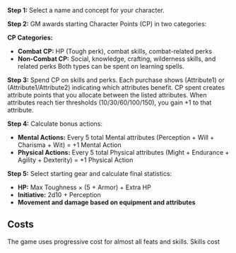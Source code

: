 **Step 1:** Select a name and concept for your character.

**Step 2:** GM awards starting Character Points (CP) in two categories:

**CP Categories:**
- **Combat CP:** HP (Tough perk), combat skills, combat-related perks
- **Non-Combat CP:** Social, knowledge, crafting, wilderness skills, and related perks
Both types can be spent on learning spells.

**Step 3:** Spend CP on skills and perks. Each purchase shows (Attribute1) or (Attribute1/Attribute2) indicating which attributes benefit. CP spent creates attribute points that you allocate between the listed attributes. When attributes reach tier thresholds (10/30/60/100/150), you gain +1 to that attribute.

**Step 4:** Calculate bonus actions:
- **Mental Actions:** Every 5 total Mental attributes (Perception + Will + Charisma + Wit) = +1 Mental Action
- **Physical Actions:** Every 5 total Physical attributes (Might + Endurance + Agility + Dexterity) = +1 Physical Action

**Step 5:** Select starting gear and calculate final statistics:
- **HP:** Max Toughness × (5 + Armor) + Extra HP
- **Initiative:** 2d10 + Perception
- **Movement and damage based on equipment and attributes** 

## Costs
The game uses progressive cost for almost all feats and skills.
Skills cost 